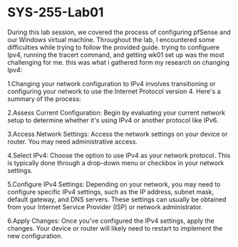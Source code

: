 # SYS-255-Lab01
During this lab session, we covered the process of configuring pfSense and our Windows virtual machine. Throughout the lab, I encountered some difficulties while trying to follow the provided guide. trying to configuere Ipv4, running the tracert command, and getting wk01 set up was the most challenging for me. this was what i gathered form my research on changing Ipv4:

1.Changing your network configuration to IPv4 involves transitioning or configuring your network to use the Internet Protocol version 4. Here's a summary of the process:

2.Assess Current Configuration: Begin by evaluating your current network setup to determine whether it's using IPv4 or another protocol like IPv6.

3.Access Network Settings: Access the network settings on your device or router. You may need administrative access.

4.Select IPv4: Choose the option to use IPv4 as your network protocol. This is typically done through a drop-down menu or checkbox in your network settings.

5.Configure IPv4 Settings: Depending on your network, you may need to configure specific IPv4 settings, such as the IP address, subnet mask, default gateway, and DNS servers. These settings can usually be obtained from your Internet Service Provider (ISP) or network administrator.

6.Apply Changes: Once you've configured the IPv4 settings, apply the changes. Your device or router will likely need to restart to implement the new configuration.
